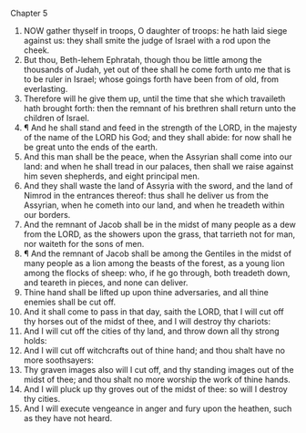 

Chapter 5

1. NOW gather thyself in troops, O daughter of troops: he hath laid siege against us: they shall smite the judge of Israel with a rod upon the cheek.
2. But thou, Beth-lehem Ephratah, though thou be little among the thousands of Judah, yet out of thee shall he come forth unto me that is to be ruler in Israel; whose goings forth have been from of old, from everlasting.
3. Therefore will he give them up, until the time that she which travaileth hath brought forth: then the remnant of his brethren shall return unto the children of Israel.
4. ¶ And he shall stand and feed in the strength of the LORD, in the majesty of the name of the LORD his God; and they shall abide: for now shall he be great unto the ends of the earth.
5. And this man shall be the peace, when the Assyrian shall come into our land: and when he shall tread in our palaces, then shall we raise against him seven shepherds, and eight principal men.
6. And they shall waste the land of Assyria with the sword, and the land of Nimrod in the entrances thereof: thus shall he deliver us from the Assyrian, when he cometh into our land, and when he treadeth within our borders.
7. And the remnant of Jacob shall be in the midst of many people as a dew from the LORD, as the showers upon the grass, that tarrieth not for man, nor waiteth for the sons of men.
8. ¶ And the remnant of Jacob shall be among the Gentiles in the midst of many people as a lion among the beasts of the forest, as a young lion among the flocks of sheep: who, if he go through, both treadeth down, and teareth in pieces, and none can deliver.
9. Thine hand shall be lifted up upon thine adversaries, and all thine enemies shall be cut off.
10. And it shall come to pass in that day, saith the LORD, that I will cut off thy horses out of the midst of thee, and I will destroy thy chariots:
11. And I will cut off the cities of thy land, and throw down all thy strong holds:
12. And I will cut off witchcrafts out of thine hand; and thou shalt have no more soothsayers:
13. Thy graven images also will I cut off, and thy standing images out of the midst of thee; and thou shalt no more worship the work of thine hands.
14. And I will pluck up thy groves out of the midst of thee: so will I destroy thy cities.
15. And I will execute vengeance in anger and fury upon the heathen, such as they have not heard.
